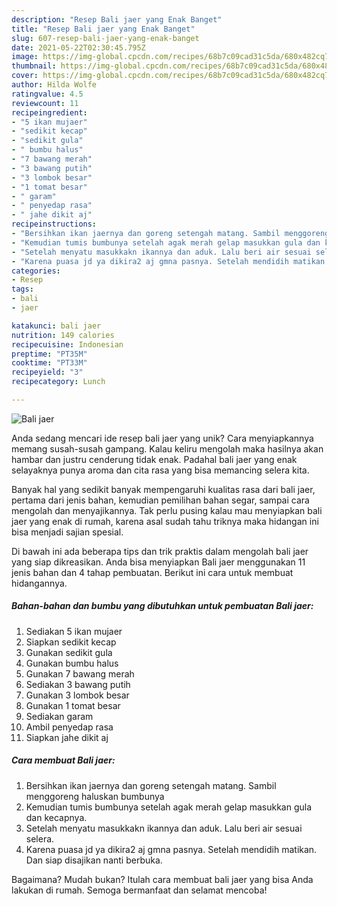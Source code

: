 ```yaml
---
description: "Resep Bali jaer yang Enak Banget"
title: "Resep Bali jaer yang Enak Banget"
slug: 607-resep-bali-jaer-yang-enak-banget
date: 2021-05-22T02:30:45.795Z
image: https://img-global.cpcdn.com/recipes/68b7c09cad31c5da/680x482cq70/bali-jaer-foto-resep-utama.jpg
thumbnail: https://img-global.cpcdn.com/recipes/68b7c09cad31c5da/680x482cq70/bali-jaer-foto-resep-utama.jpg
cover: https://img-global.cpcdn.com/recipes/68b7c09cad31c5da/680x482cq70/bali-jaer-foto-resep-utama.jpg
author: Hilda Wolfe
ratingvalue: 4.5
reviewcount: 11
recipeingredient:
- "5 ikan mujaer"
- "sedikit kecap"
- "sedikit gula"
- " bumbu halus"
- "7 bawang merah"
- "3 bawang putih"
- "3 lombok besar"
- "1 tomat besar"
- " garam"
- " penyedap rasa"
- " jahe dikit aj"
recipeinstructions:
- "Bersihkan ikan jaernya dan goreng setengah matang. Sambil menggoreng haluskan bumbunya"
- "Kemudian tumis bumbunya setelah agak merah gelap masukkan gula dan kecapnya."
- "Setelah menyatu masukkakn ikannya dan aduk. Lalu beri air sesuai selera."
- "Karena puasa jd ya dikira2 aj gmna pasnya. Setelah mendidih matikan. Dan siap disajikan nanti berbuka."
categories:
- Resep
tags:
- bali
- jaer

katakunci: bali jaer 
nutrition: 149 calories
recipecuisine: Indonesian
preptime: "PT35M"
cooktime: "PT33M"
recipeyield: "3"
recipecategory: Lunch

---
```



![Bali jaer](https://img-global.cpcdn.com/recipes/68b7c09cad31c5da/680x482cq70/bali-jaer-foto-resep-utama.jpg)

Anda sedang mencari ide resep bali jaer yang unik? Cara menyiapkannya memang susah-susah gampang. Kalau keliru mengolah maka hasilnya akan hambar dan justru cenderung tidak enak. Padahal bali jaer yang enak selayaknya punya aroma dan cita rasa yang bisa memancing selera kita.

Banyak hal yang sedikit banyak mempengaruhi kualitas rasa dari bali jaer, pertama dari jenis bahan, kemudian pemilihan bahan segar, sampai cara mengolah dan menyajikannya. Tak perlu pusing kalau mau menyiapkan bali jaer yang enak di rumah, karena asal sudah tahu triknya maka hidangan ini bisa menjadi sajian spesial.




Di bawah ini ada beberapa tips dan trik praktis dalam mengolah bali jaer yang siap dikreasikan. Anda bisa menyiapkan Bali jaer menggunakan 11 jenis bahan dan 4 tahap pembuatan. Berikut ini cara untuk membuat hidangannya.

<!--inarticleads1-->

##### Bahan-bahan dan bumbu yang dibutuhkan untuk pembuatan Bali jaer:

1. Sediakan 5 ikan mujaer
1. Siapkan sedikit kecap
1. Gunakan sedikit gula
1. Gunakan  bumbu halus
1. Gunakan 7 bawang merah
1. Sediakan 3 bawang putih
1. Gunakan 3 lombok besar
1. Gunakan 1 tomat besar
1. Sediakan  garam
1. Ambil  penyedap rasa
1. Siapkan  jahe dikit aj




<!--inarticleads2-->

##### Cara membuat Bali jaer:

1. Bersihkan ikan jaernya dan goreng setengah matang. Sambil menggoreng haluskan bumbunya
1. Kemudian tumis bumbunya setelah agak merah gelap masukkan gula dan kecapnya.
1. Setelah menyatu masukkakn ikannya dan aduk. Lalu beri air sesuai selera.
1. Karena puasa jd ya dikira2 aj gmna pasnya. Setelah mendidih matikan. Dan siap disajikan nanti berbuka.




Bagaimana? Mudah bukan? Itulah cara membuat bali jaer yang bisa Anda lakukan di rumah. Semoga bermanfaat dan selamat mencoba!
